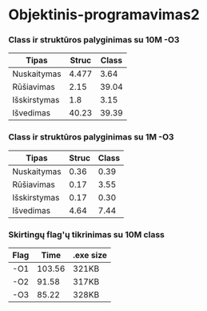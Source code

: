 # Objektinis-programavimas2

### Class ir struktūros palyginimas su 10M -O3
| Tipas       | Struc      | Class       |
|-------------|------------|-------------|
| Nuskaitymas | 4.477      | 3.64        |
| Rūšiavimas  | 2.15       | 39.04       |
| Išskirstymas| 1.8        | 3.15        |
| Išvedimas   | 40.23      | 39.39       |

### Class ir struktūros palyginimas su 1M -O3
| Tipas       | Struc      | Class       |
|-------------|------------|-------------|
| Nuskaitymas | 0.36       | 0.39        |
| Rūšiavimas  | 0.17       | 3.55        |
| Išskirstymas| 0.17       | 0.30        |
| Išvedimas   | 4.64       | 7.44        |

### Skirtingų flag'ų tikrinimas su 10M class
| Flag        | Time       |   .exe size |
|-------------|------------|-------------|
| -O1         | 103.56     | 321KB       |
| -O2         | 91.58      | 317KB       |
| -O3         | 85.22      | 328KB       |
